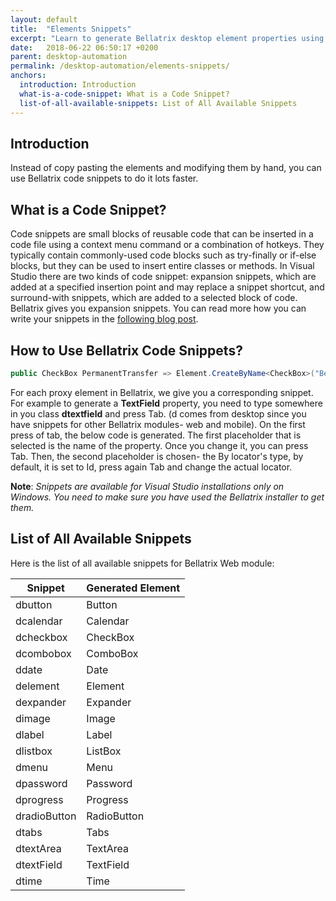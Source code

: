 ```yaml
---
layout: default
title:  "Elements Snippets"
excerpt: "Learn to generate Bellatrix desktop element properties using VS snippets."
date:   2018-06-22 06:50:17 +0200
parent: desktop-automation
permalink: /desktop-automation/elements-snippets/
anchors:
  introduction: Introduction
  what-is-a-code-snippet: What is a Code Snippet?
  list-of-all-available-snippets: List of All Available Snippets
---
```

Introduction
-------
Instead of copy pasting the elements and modifying them by hand, you can use Bellatrix code snippets to do it lots faster.

What is a Code Snippet?
----------------------- 
Code snippets are small blocks of reusable code that can be inserted in a code file using a context menu command or a combination of hotkeys. They typically contain commonly-used code blocks such as try-finally or if-else blocks, but they can be used to insert entire classes or methods. In Visual Studio there are two kinds of code snippet: expansion snippets, which are added at a specified insertion point and may replace a snippet shortcut, and surround-with snippets, which are added to a selected block of code.
Bellatrix gives you expansion snippets. You can read more how you can write your snippets in the [following blog post](https://www.automatetheplanet.com/visual-studio-code-snippets/).

How to Use Bellatrix Code Snippets?
-----------------------------------
```csharp
public CheckBox PermanentTransfer => Element.CreateByName<CheckBox>("BellaCheckBox");
```
For each proxy element in Bellatrix, we give you a corresponding snippet. For example to generate a **TextField** property, you need to type somewhere in you class **dtextfield** and press Tab. (d comes from desktop since you have snippets for other Bellatrix modules- web and mobile). On the first press of tab, the below code is generated. The first placeholder that is selected is the name of the property. Once you change it, you can press Tab. Then, the second placeholder is chosen- the By locator's type, by default, it is set to Id, press again Tab and change the actual locator.

**Note**: *Snippets are available for Visual Studio installations only on Windows. You need to make sure you have used the Bellatrix installer to get them.*

List of All Available Snippets
------------------------------
Here is the list of all available snippets for Bellatrix Web module:

Snippet | Generated Element
------------ | -------------
dbutton | Button
dcalendar | Calendar
dcheckbox | CheckBox
dcombobox | ComboBox
ddate | Date
delement | Element
dexpander | Expander
dimage | Image
dlabel | Label
dlistbox | ListBox
dmenu | Menu
dpassword | Password
dprogress | Progress
dradioButton | RadioButton
dtabs | Tabs
dtextArea | TextArea
dtextField | TextField
dtime | Time
